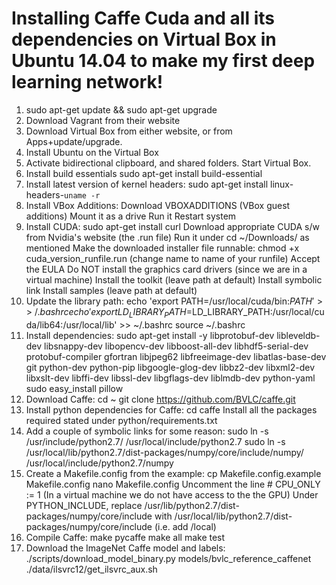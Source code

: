 # Installing Caffe Cuda and all its dependencies on Virtual Box in Ubuntu 14.04 to make my first deep learning network!

1. sudo apt-get update && sudo apt-get upgrade
2. Download Vagrant from their website
3. Download Virtual Box from either website, or from Apps+update/upgrade. 
4. Install Ubuntu on the Virtual Box
5. Activate bidirectional clipboard, and shared folders. Start Virtual Box.
6. Install build essentials
	sudo apt-get install build-essential
7. Install latest version of kernel headers:
	sudo apt-get install linux-headers-`uname -r`
8. Install VBox Additions:
	Download VBOXADDITIONS (VBox guest additions)
	Mount it as a drive
	Run it
	Restart system
9. Install CUDA:
  sudo apt-get install curl
	Download appropriate CUDA s/w from Nvidia's website (the .run file)
	Run it under cd ~/Downloads/ as mentioned 
	Make the downloaded installer file runnable:
		chmod +x cuda_version_runfile.run (change name to name of your runfile)
	Accept the EULA
	Do NOT install the graphics card drivers (since we are in a virtual machine)
	Install the toolkit (leave path at default)
	Install symbolic link
	Install samples (leave path at default)
10. Update the library path:
	echo 'export PATH=/usr/local/cuda/bin:$PATH' >> ~/.bashrc
	echo 'export LD_LIBRARY_PATH=$LD_LIBRARY_PATH:/usr/local/cuda/lib64:/usr/local/lib' >> ~/.bashrc
	source ~/.bashrc
11. Install dependencies:
	sudo apt-get install -y libprotobuf-dev libleveldb-dev libsnappy-dev libopencv-dev libboost-all-dev libhdf5-serial-dev protobuf-compiler gfortran libjpeg62 libfreeimage-dev libatlas-base-dev git python-dev python-pip libgoogle-glog-dev libbz2-dev libxml2-dev libxslt-dev libffi-dev libssl-dev libgflags-dev liblmdb-dev python-yaml
	sudo easy_install pillow
12. Download Caffe:
	cd ~
	git clone https://github.com/BVLC/caffe.git
13. Install python dependencies for Caffe:
	cd caffe
	Install all the packages required stated under python/requirements.txt
14. Add a couple of symbolic links for some reason:
	sudo ln -s /usr/include/python2.7/ /usr/local/include/python2.7
	sudo ln -s /usr/local/lib/python2.7/dist-packages/numpy/core/include/numpy/ /usr/local/include/python2.7/numpy
15. Create a Makefile.config from the example:
	cp Makefile.config.example Makefile.config
	nano Makefile.config
	Uncomment the line # CPU_ONLY := 1 (In a virtual machine we do not have access to the the GPU)
	Under PYTHON_INCLUDE, replace /usr/lib/python2.7/dist-packages/numpy/core/include with /usr/local/lib/python2.7/dist-packages/numpy/core/include (i.e. add /local)
16. Compile Caffe:
	make pycaffe
	make all
	make test
17. Download the ImageNet Caffe model and labels:
	./scripts/download_model_binary.py models/bvlc_reference_caffenet
	./data/ilsvrc12/get_ilsvrc_aux.sh
